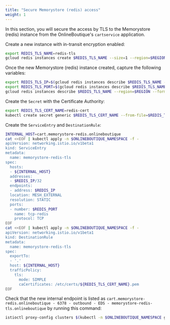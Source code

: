 ```yaml
---
title: "Secure Memorystore (redis) access"
weight: 1
---
```

In this section, you will secure the access by TLS to the Memorystore (redis) instance from the OnlineBoutique's `cartservice` application.


Create a new instance with in-transit encryption enabled:
```Bash
export REDIS_TLS_NAME=redis-tls
gcloud redis instances create $REDIS_TLS_NAME --size=1 --region=$REGION --zone=$ZONE --redis-version=redis_6_x --transit-encryption-mode=SERVER_AUTHENTICATION
```

Once the new Memorystore (redis) instance created, capture the following variables:
```Bash
export REDIS_TLS_IP=$(gcloud redis instances describe $REDIS_TLS_NAME --region=$REGION --format='get(host)')
export REDIS_TLS_PORT=$(gcloud redis instances describe $REDIS_TLS_NAME --region=$REGION --format='get(port)')
gcloud redis instances describe $REDIS_TLS_NAME --region=$REGION --format='get(serverCaCerts[0].cert)' > ~/$WORKING_DIRECTORY/redis-cert.pem
```

Create the `Secret` with the Certificate Authority:
```Bash
export REDIS_TLS_CERT_NAME=redis-cert
kubectl create secret generic $REDIS_TLS_CERT_NAME --from-file=$REDIS_TLS_CERT_NAME.pem -n $ONLINEBOUTIQUE_NAMESPACE
```

Create the `ServiceEntry` and `DestinationRule`:
```Bash
INTERNAL_HOST=cart.memorystore-redis.onlineboutique
cat <<EOF | kubectl apply -n $ONLINEBOUTIQUE_NAMESPACE -f -
apiVersion: networking.istio.io/v1beta1
kind: ServiceEntry
metadata:
  name: memorystore-redis-tls
spec:
  hosts:
  - ${INTERNAL_HOST}
  addresses:
  - $REDIS_IP/32
  endpoints:
  - address: $REDIS_IP
  location: MESH_EXTERNAL
  resolution: STATIC
  ports:
  - number: $REDIS_PORT
    name: tcp-redis
    protocol: TCP
EOF
cat <<EOF | kubectl apply -n $ONLINEBOUTIQUE_NAMESPACE -f -
apiVersion: networking.istio.io/v1beta1
kind: DestinationRule
metadata:
  name: memorystore-redis-tls
spec:
  exportTo:
  - '.'
  host: ${INTERNAL_HOST}
  trafficPolicy:
    tls:
      mode: SIMPLE
      caCertificates: /etc/certs/${REDIS_TLS_CERT_NAME}.pem
EOF
```



Check that the new internal endpoint is listed as `cart.memorystore-redis.onlineboutique - 6378 - outbound - EDS - memorystore-redis-tls.onlineboutique` by running this command:
```Bash
istioctl proxy-config clusters $(kubectl -n $ONLINEBOUTIQUE_NAMESPACE get pod -l app=cartservice -o jsonpath={.items..metadata.name}) -n $ONLINEBOUTIQUE_NAMESPACE
```